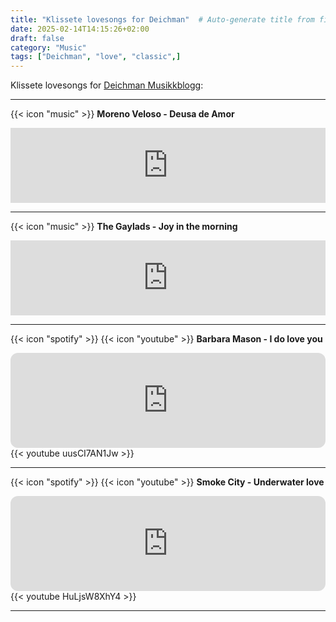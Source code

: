 ```yaml
---
title: "Klissete lovesongs for Deichman"  # Auto-generate title from filename
date: 2025-02-14T14:15:26+02:00
draft: false
category: "Music" 
tags: ["Deichman", "love", "classic",]
---
```

Klissete lovesongs for [Deichman Musikkblogg](https://musikk.deichman.no/2025/02/13/kjaelighetssanger-til-valentinsdagen/#julian):

***

{{< icon "music" >}} **Moreno Veloso - Deusa de Amor**

<iframe style="border: 0; width: 100%; height: 120px;" src="https://bandcamp.com/EmbeddedPlayer/album=356197968/size=large/bgcol=333333/linkcol=2ebd35/tracklist=false/artwork=small/track=551356844/transparent=true/" seamless><a href="https://morenoveloso.bandcamp.com/album/music-typewriter">Music Typewriter by Moreno Veloso</a></iframe>

***

{{< icon "music" >}} **The Gaylads - Joy in the morning**

<iframe style="border: 0; width: 100%; height: 120px;" src="https://bandcamp.com/EmbeddedPlayer/album=2541622799/size=large/bgcol=333333/linkcol=2ebd35/tracklist=false/artwork=small/track=3243636008/transparent=true/" seamless><a href="https://thegaylads.bandcamp.com/album/soul-beat">Soul Beat by The Gaylads</a></iframe>

***

{{< icon "spotify" >}} {{< icon "youtube" >}} **Barbara Mason - I do love you**

<iframe style="border-radius:12px" src="https://open.spotify.com/embed/track/0ARAvN0l7iViWw15JtsU3E?utm_source=generator" width="100%" height="152" frameBorder="0" allowfullscreen="" allow="autoplay; clipboard-write; encrypted-media; fullscreen; picture-in-picture" loading="lazy"></iframe>
<br>
{{< youtube uusCI7AN1Jw >}}

***

{{< icon "spotify" >}} {{< icon "youtube" >}} **Smoke City - Underwater love**

<iframe style="border-radius:12px" src="https://open.spotify.com/embed/track/1vahbgf2hkAjBvYRtIo09F?utm_source=generator" width="100%" height="152" frameBorder="0" allowfullscreen="" allow="autoplay; clipboard-write; encrypted-media; fullscreen; picture-in-picture" loading="lazy"></iframe>
<br>
{{< youtube HuLjsW8XhY4 >}}
 
***
